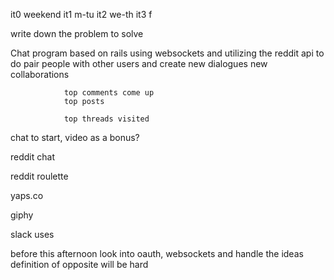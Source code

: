 it0 weekend
it1 m-tu
it2 we-th
it3 f

write down the problem to solve

Chat program based on rails
	using websockets
		and utilizing the reddit api to do 
		pair people with other users 
			and create 
				new dialogues
				new collaborations


				top comments come up
				top posts

				top threads visited

chat to start, video as a bonus?


reddit chat 

reddit roulette


yaps.co

giphy

slack uses

before this afternoon look into oauth, websockets
	and handle the ideas
		definition of opposite will be hard


